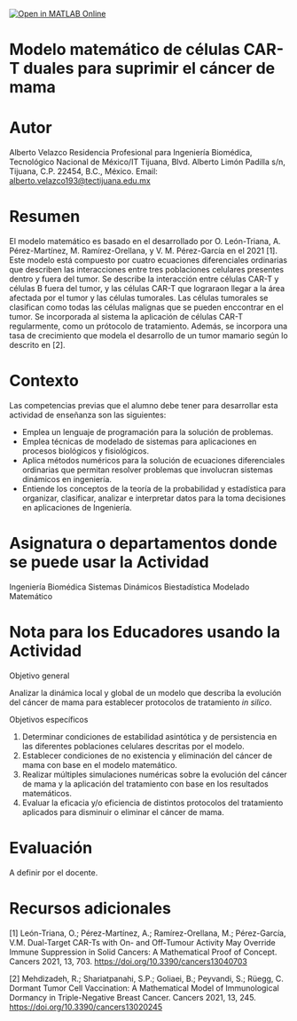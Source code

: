 [![Open in MATLAB Online](https://www.mathworks.com/images/responsive/global/open-in-matlab-online.svg)](https://matlab.mathworks.com/open/github/v1?repo=Alberto1519/Modelo-matem-tico-de-c-lulas-CAR-T-duales-para-suprimir-el-c-ncer-de-mama)
# Modelo matemático de células CAR-T duales para suprimir el cáncer de mama
# Autor
Alberto Velazco Residencia Profesional para Ingeniería Biomédica, Tecnológico Nacional de México/IT Tijuana, Blvd. Alberto Limón Padilla s/n, Tijuana, C.P. 22454, B.C., México. Email: alberto.velazco193@tectijuana.edu.mx

# Resumen
El modelo matemático es basado en el desarrollado por O. León-Triana, A. Pérez-Martínez, M. Ramírez-Orellana, y V. M. Pérez-García en el 2021 [1]. Este modelo está compuesto por cuatro ecuaciones diferenciales ordinarias que describen las interacciones entre tres poblaciones celulares presentes dentro y fuera del tumor. Se describe la interacción entre células CAR-T y células B fuera del tumor, y las células CAR-T que lograraon llegar a la área afectada por el tumor y las células tumorales. Las células tumorales se clasifican como todas las células malignas que se pueden enccontrar en el tumor. Se incorporada al sistema la aplicación de células CAR-T regularmente, como un prótocolo de tratamiento. Además, se incorpora una tasa de crecimiento que modela el desarrollo de un tumor mamario según lo descrito en [2].

# Contexto
Las competencias previas que el alumno debe tener para desarrollar esta actividad de enseñanza son las siguientes:
- Emplea un lenguaje de programación para la solución de problemas.
- Emplea técnicas de modelado de sistemas para aplicaciones en procesos biológicos y fisiológicos.
- Aplica métodos numéricos para la solución de ecuaciones diferenciales ordinarias que permitan resolver problemas que involucran sistemas dinámicos en ingeniería.
- Entiende los conceptos de la teoría de la probabilidad y estadística para organizar, clasificar, analizar e interpretar datos para la toma decisiones en aplicaciones de Ingeniería.

# Asignatura o departamentos donde se puede usar la Actividad
Ingeniería Biomédica Sistemas Dinámicos Biestadística Modelado Matemático

# Nota para los Educadores usando la Actividad 
Objetivo general

Analizar la dinámica local y global de un modelo que describa la evolución del cáncer de mama para establecer protocolos de tratamiento *in silico*.

Objetivos específicos 
1. Determinar condiciones de estabilidad asintótica y de persistencia en las diferentes poblaciones celulares descritas por el modelo.
2. Establecer condiciones de no existencia y eliminación del cáncer de mama con base en el modelo matemático.
3. Realizar múltiples simulaciones numéricas sobre la evolución del cáncer de mama y la aplicación del tratamiento con base en los resultados matemáticos.
4. Evaluar la eficacia y/o eficiencia de distintos protocolos del tratamiento aplicados para disminuir o eliminar el cáncer de mama.

# Evaluación
A definir por el docente.

# Recursos adicionales
[1] León-Triana, O.; Pérez-Martínez, A.; Ramírez-Orellana, M.; Pérez-García, V.M. Dual-Target CAR-Ts with On- and Off-Tumour Activity May Override Immune Suppression in Solid Cancers: A Mathematical Proof of Concept. Cancers 2021, 13, 703. https://doi.org/10.3390/cancers13040703

[2] Mehdizadeh, R.; Shariatpanahi, S.P.; Goliaei, B.; Peyvandi, S.; Rüegg, C. Dormant Tumor Cell Vaccination: A Mathematical Model of Immunological Dormancy in Triple-Negative Breast Cancer. Cancers 2021, 13, 245. https://doi.org/10.3390/cancers13020245 
